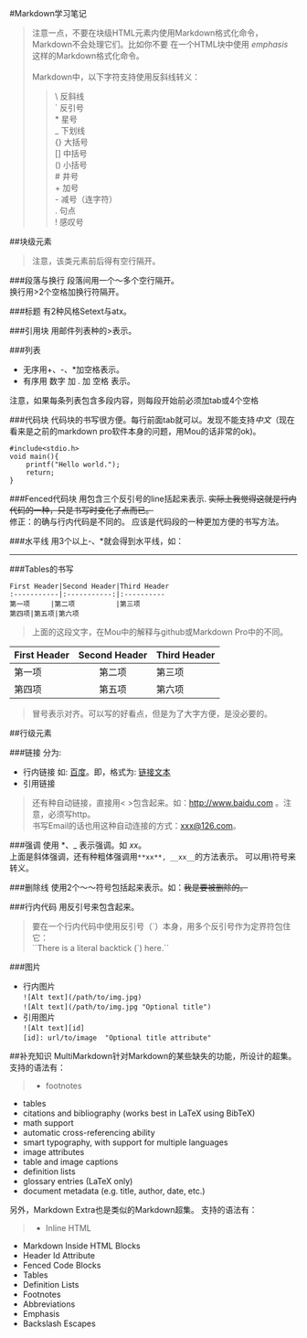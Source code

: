 #Markdown学习笔记


>注意一点，不要在块级HTML元素内使用Markdown格式化命令，Markdown不会处理它们。比如你不要
在一个HTML块中使用 *emphasis* 这样的Markdown格式化命令。  
><br>
>Markdown中，以下字符支持使用反斜线转义：  
>>\   反斜线  
`   反引号  
\*   星号  
_   下划线  
{}  大括号  
[]  中括号  
()  小括号  
\#   井号    
\+   加号    
\-   减号（连字符）  
\.   句点  
\!   感叹号

##块级元素
>注意，该类元素前后得有空行隔开。

###段落与换行
段落间用一个～多个空行隔开。  
换行用>2个空格加换行符隔开。


###标题
有2种风格Setext与atx。

###引用块
用邮件列表种的>表示。

###列表
+ 无序用+、-、*加空格表示。
+ 有序用 数字 加 . 加 空格 表示。
	
注意，如果每条列表包含多段内容，则每段开始前必须加tab或4个空格

###代码块
代码块的书写很方便。每行前面tab就可以。发现不能支持*中文*（现在看来是之前的markdown pro软件本身的问题，用Mou的话非常的ok)。

	#include<stdio.h>
	void main(){
		printf("Hello world.");
		return;
	}
	
###Fenced代码块
用包含三个反引号的line括起来表示. ~~实际上我觉得这就是行内代码的一种，只是书写时变化了点而已。~~  
修正：的确与行内代码是不同的。 应该是代码段的一种更加方便的书写方法。
	 
	
###水平线
用3个以上-、*就会得到水平线，如：

***

###Tables的书写

	First Header|Second Header|Third Header
	:-----------|:-----------:|:----------
	第一项		|第二项		  |第三项
	第四项|第五项|第六项

>上面的这段文字，在Mou中的解释与github或Markdown Pro中的不同。

First Header|Second Header|Third Header
:-----------|:-----------:|:----------
第一项		|第二项		  |第三项
第四项|第五项|第六项
	
>冒号表示对齐。可以写的好看点，但是为了大字方便，是没必要的。

##行级元素

###链接
分为:
* 行内链接 如:  [百度](http://www.baidu.com "我是title")。即，格式为: [链接文本](链接地址 "标题")
* 引用链接     

>还有种自动链接，直接用< >包含起来。如：<http://www.baidu.com> 。注意，必须写http。  
>书写Email的话也用这种自动连接的方式：<xxx@126.com>。

###强调
使用 *、_ 表示强调。如 _xx_。  
上面是斜体强调，还有种粗体强调用`**xx**, __xx__`的方法表示。
可以用\\符号来转义。

###删除线
使用2个～～符号包括起来表示。如：~~我是要被删除的。~~

###行内代码
用反引号来包含起来。
>要在一个行内代码中使用反引号（\`）本身，用多个反引号作为定界符包住它：  
>\`\`There is a literal backtick (\`) here.\`\`

###图片
* 行内图片   
`![Alt text](/path/to/img.jpg)`  
`![Alt text](/path/to/img.jpg "Optional title")`
* 引用图片   
`![Alt text][id]`   
`[id]: url/to/image  "Optional title attribute"`


##补充知识
MultiMarkdown针对Markdown的某些缺失的功能，所设计的超集。  
支持的语法有：

> * footnotes
* tables
* citations and bibliography (works best in LaTeX using BibTeX)
* math support
* automatic cross-referencing ability
* smart typography, with support for multiple languages
* image attributes
* table and image captions
* definition lists
* glossary entries (LaTeX only)
* document metadata (e.g. title, author, date, etc.)

另外，Markdown Extra也是类似的Markdown超集。
支持的语法有：

> * Inline HTML
* Markdown Inside HTML Blocks
* Header Id Attribute
* Fenced Code Blocks
* Tables
* Definition Lists
* Footnotes
* Abbreviations
* Emphasis
* Backslash Escapes

